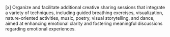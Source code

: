[x] Organize and facilitate additional creative sharing sessions that integrate a variety of techniques, including guided breathing exercises, visualization, nature-oriented activities, music, poetry, visual storytelling, and dance, aimed at enhancing emotional clarity and fostering meaningful discussions regarding emotional experiences.